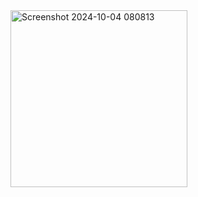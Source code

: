 <img width="283" alt="Screenshot 2024-10-04 080813" src="https://github.com/user-attachments/assets/9ebad847-535d-4551-bab8-d509cd63ce0d">
